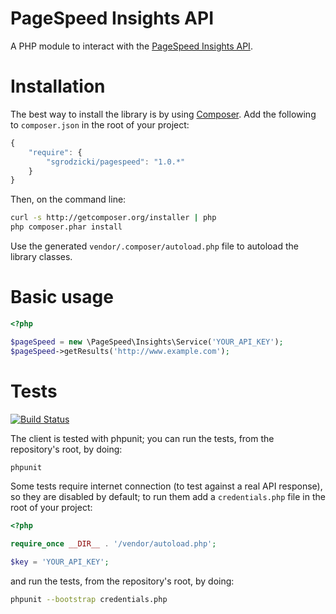 PageSpeed Insights API
======================

A PHP module to interact with the [PageSpeed Insights API](https://developers.google.com/speed/docs/insights/v1/getting_started).

Installation
============

The best way to install the library is by using [Composer](http://getcomposer.org). Add the following to `composer.json` in the root of your project:

``` javascript
{
    "require": {
        "sgrodzicki/pagespeed": "1.0.*"
    }
}
```

Then, on the command line:

``` bash
curl -s http://getcomposer.org/installer | php
php composer.phar install
```

Use the generated `vendor/.composer/autoload.php` file to autoload the library classes.

Basic usage
===================

```php
<?php

$pageSpeed = new \PageSpeed\Insights\Service('YOUR_API_KEY');
$pageSpeed->getResults('http://www.example.com');
```

Tests
=====

[![Build Status](https://secure.travis-ci.org/sgrodzicki/pagespeed.png?branch=master)](http://travis-ci.org/sgrodzicki/pagespeed)

The client is tested with phpunit; you can run the tests, from the repository's root, by doing:

``` bash
phpunit
```

Some tests require internet connection (to test against a real API response), so they are disabled by default; to run them add a `credentials.php` file in the root of your project:

```php
<?php

require_once __DIR__ . '/vendor/autoload.php';

$key = 'YOUR_API_KEY';

```

and run the tests, from the repository's root, by doing:

``` bash
phpunit --bootstrap credentials.php
```